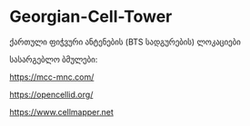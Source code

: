 # Georgian-Cell-Tower
 ქართული ფიჭვური ანტენების (BTS სადგურების) ლოკაციები

სასარგებლო ბმულები:

https://mcc-mnc.com/

https://opencellid.org/

https://www.cellmapper.net


